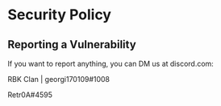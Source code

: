 # Security Policy

## Reporting a Vulnerability

If you want to report anything, you can DM us at discord.com:

RBK Clan | georgi170109#1008

Retr0A#4595
